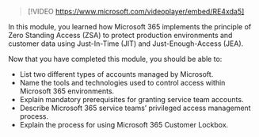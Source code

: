 >[!VIDEO https://www.microsoft.com/videoplayer/embed/RE4xda5]

In this module, you learned how Microsoft 365 implements the principle of Zero Standing Access (ZSA) to protect production environments and customer data using Just-In-Time (JIT) and Just-Enough-Access (JEA).

Now that you have completed this module, you should be able to:

- List two different types of accounts managed by Microsoft.
- Name the tools and technologies used to control access within Microsoft 365 environments.
- Explain mandatory prerequisites for granting service team accounts.
- Describe Microsoft 365 service teams’ privileged access management process.
- Explain the process for using Microsoft 365 Customer Lockbox.
